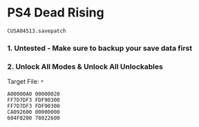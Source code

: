 # PS4 Dead Rising

`CUSA04513.savepatch`

### 1. Untested - Make sure to backup your save data first
### 2. Unlock All Modes & Unlock All Unlockables

Target File: `*`

```
A00000A0 00000020
FF7D7DF3 FDF90300
FF7D7DF3 FDF90300
CA092600 00000000
604F8200 78022600
```

